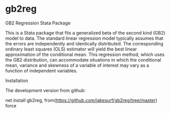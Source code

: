 # gb2reg

GB2 Regression Stata Package

This is a Stata package that fits a generalized beta of the second kind (GB2) model to data. The standard linear regression model typically assumes that the errors are independently and identically distributed. The corresponding ordinary least squares (OLS) estimator will yield the best linear approximation of the conditional mean. This regression method, which uses the GB2 distribution, can accommodate situations in which the conditional mean, variance and skewness of a variable of interest may vary as a function of independent variables. 

Installation

The development version from github:

net install gb2reg, from(https://github.com/jakesurf/gb2reg/tree/master) force
